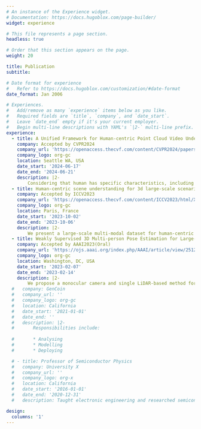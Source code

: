```yaml
---
# An instance of the Experience widget.
# Documentation: https://docs.hugoblox.com/page-builder/
widget: experience

# This file represents a page section.
headless: true

# Order that this section appears on the page.
weight: 20

title: Publication
subtitle:

# Date format for experience
#   Refer to https://docs.hugoblox.com/customization/#date-format
date_format: Jan 2006

# Experiences.
#   Add/remove as many `experience` items below as you like.
#   Required fields are `title`, `company`, and `date_start`.
#   Leave `date_end` empty if it's your current employer.
#   Begin multi-line descriptions with YAML's `|2-` multi-line prefix.
experience:
  - title: A Unified Framework for Human-centric Point Cloud Video Understanding
    company: Accepted by CVPR2024
    company_url: 'https://openaccess.thecvf.com/content/CVPR2024/papers/Xu_A_Unified_Framework_for_Human-centric_Point_Cloud_Video_Understanding_CVPR_2024_paper.pdf'
    company_logo: org-gc
    location: Seattle WA, USA
    date_start: '2024-06-17'
    date_end: '2024-06-21'
    description: |2-
        Considering that human has specific characteristics, including the structural semantics of human body and the dynamics of human motions, we propose a unified framework to make full use of the prior knowledge and explore the inherent features in the data itself for generalized human-centric point cloud video understanding.
  - title: Human-centric scene understanding for 3d large-scale scenarios
    company: Accepted by ICCV2023
    company_url: 'https://openaccess.thecvf.com/content/ICCV2023/html/Xu_Human-centric_Scene_Understanding_for_3D_Large-scale_Scenarios_ICCV_2023_paper.html'
    company_logo: org-gc
    location: Paris, France
    date_start: '2023-10-02'
    date_end: '2023-10-06'
    description: |2-
        We present a large-scale multi-modal dataset for human-centric scene understanding, dubbed HuCenLife, which is collected in diverse daily-life scenarios with rich and fine-grained annotations, with benchmarks in 3D perception tasks, such as segmentation, detection, action recognition, etc.
  - title: Weakly Supervised 3D Multi-person Pose Estimation for Large-scale Scenes based on Monocular Camera and Single LiDAR
    company: Accepted by AAAI2023(Oral)
    company_url: 'https://ojs.aaai.org/index.php/AAAI/article/view/25120'
    company_logo: org-gc
    location: Washington, DC, USA
    date_start: '2023-02-07'
    date_end: '2023-02-14'
    description: |2-
        We propose a monocular camera and single LiDAR-based method for 3D multi-person pose estimation in large-scale scenes, with an effective fusion strategy to take advantage of multi-modal input data and make full use of temporal information to guide the network to learn natural and coherent human motions in a weak supervised paradigm.
  #   company: GenCoin
  #   company_url: ''
  #   company_logo: org-gc
  #   location: California
  #   date_start: '2021-01-01'
  #   date_end: ''
  #   description: |2-
  #       Responsibilities include:
        
  #       * Analysing
  #       * Modelling
  #       * Deploying

  # - title: Professor of Semiconductor Physics
  #   company: University X
  #   company_url: ''
  #   company_logo: org-x
  #   location: California
  #   date_start: '2016-01-01'
  #   date_end: '2020-12-31'
  #   description: Taught electronic engineering and researched semiconductor physics.

design:
  columns: '1'
---
```

